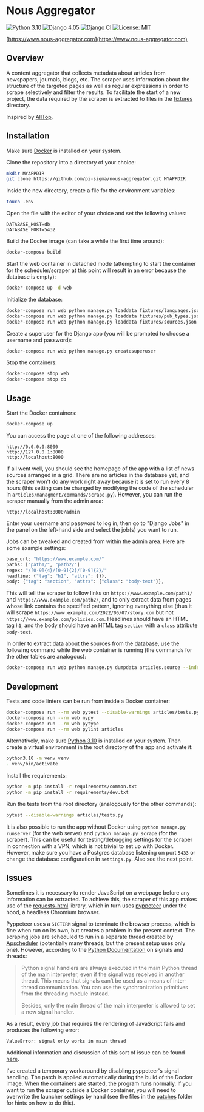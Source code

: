 # Nous Aggregator

[![Python 3.10](https://img.shields.io/badge/python-3.10-blue)](https://www.python.org/downloads/release/python-3100/)
[![Django 4.05](https://img.shields.io/badge/django-4.0-blue)](https://docs.djangoproject.com/en/4.0/)
[![Django CI](https://github.com/pi-sigma/test/actions/workflows/django.yml/badge.svg)](https://github.com/pi-sigma/test/actions/workflows/django.yml)
[![License: MIT](https://img.shields.io/badge/License-MIT-yellow.svg)](https://github.com/pi-sigma/test/blob/main/LICENSE.md)

[https://www.nous-aggregator.com](https://www.nous-aggregator.com)

## Overview
A content aggregator that collects metadata about articles from newspapers, journals, blogs, etc.
The scraper uses information about the structure of the targeted pages as well as regular expressions in order to scrape selectively and filter the results.
To facilitate the start of a new project, the data required by the scraper is extracted to files in the [fixtures](https://github.com/pi-sigma/nous-aggregator/tree/main/fixtures) directory.

Inspired by [AllTop](https://alltop.com/).

## Installation
Make sure [Docker](https://docs.docker.com/get-docker/) is installed on your system.

Clone the repository into a directory of your choice: 
```sh
mkdir MYAPPDIR
git clone https://github.com/pi-sigma/nous-aggregator.git MYAPPDIR
```

Inside the new directory, create a file for the environment variables:
```sh
touch .env
```

Open the file with the editor of your choice and set the following values:
```
DATABASE_HOST=db
DATABASE_PORT=5432
```

Build the Docker image (can take a while the first time around):
```sh
docker-compose build
```

Start the web container in detached mode (attempting to start the container for the scheduler/scraper at this point will result in an error because the database is empty):
```sh
docker-compose up -d web
```

Initialize the database:
```sh
docker-compose run web python manage.py loaddata fixtures/languages.json
docker-compose run web python manage.py loaddata fixtures/pub_types.json
docker-compose run web python manage.py loaddata fixtures/sources.json
```

Create a superuser for the Django app (you will be prompted to choose a username and password):
```sh
docker-compose run web python manage.py createsuperuser
```

Stop the containers:
```sh
docker-compose stop web
docker-compose stop db
```


## Usage
Start the Docker containers:
```sh
docker-compose up
```

You can access the page at one of the following addresses:
```
http://0.0.0.0:8000
http://127.0.0.1:8000
http://localhost:8000
```

If all went well, you should see the homepage of the app with a list of news sources arranged in a grid.
There are no articles in the database yet, and the scraper won't do any work right away because it is set to run every 8 hours (this setting can be changed by modifying the code of the scheduler in `articles/managment/commands/scrape.py`).
However, you can run the scraper manually from the admin area:
```
http://localhost:8000/admin
```
Enter your username and password to log in, then go to "Django Jobs" in the panel on the left-hand side and select the job(s) you want to run.

Jobs can be tweaked and created from within the admin area. Here are some example settings:
```sh
base_url: "https://www.example.com/"
paths: ["path1/", "path2/"]
regex: "/[0-9]{4}/[0-9]{2}/[0-9]{2}/"
headline: {"tag": "h1", "attrs": {}},
body: {"tag": "section", "attrs": {"class": "body-text"}},
```
This will tell the scraper to follow links on `https://www.example.com/path1/` and `https://www.example.com/path2/`, and to only extract data from pages whose link contains the specified pattern, ignoring everything else (thus it will scrape `https://www.example.com/2022/06/07/story.com` but not `https://www.example.com/policies.com`. Headlines should have an HTML tag `h1`, and the body should have an HTML tag `section` with a `class` attribute `body-text`.

In order to extract data about the sources from the database, use the following command while the web container is running (the commands for the other tables are analogous):
```sh
docker-compose run web python manage.py dumpdata articles.source --indent 2 > fixtures/sources.json
```

## Development
Tests and code linters can be run from inside a Docker container:
```sh
docker-compose run --rm web pytest --disable-warnings articles/tests.py
docker-compose run --rm web mypy
docker-compose run --rm web pytype
docker-compose run --rm web pylint articles
```

Alternatively, make sure [Python 3.10](https://www.python.org/downloads/) is installed on your system.
Then create a virtual environment in the root directory of the app and activate it:
```sh
python3.10 -m venv venv
. venv/bin/activate
```
Install the requirements:
```sh
python -m pip install -r requirements/common.txt
python -m pip install -r requirements/dev.txt
```
Run the tests from the root directory (analogously for the other commands):
```sh
pytest --disable-warnings articles/tests.py
```

It is also possible to run the app without Docker using `python manage.py runserver` (for the web server) and `python manage.py scrape` (for the scraper). This can be useful for testing/debugging settings for the scraper in connection with a VPN, which is not trivial to set up with Docker. However, make sure you have a Postgres database listening on port `5433` or change the database configuration in `settings.py`. Also see the next point.


## Issues
Sometimes it is necessary to render JavaScript on a webpage before any information can be extracted.
To achieve this, the scraper of this app makes use of the [requests-html](https://requests.readthedocs.io/projects/requests-html/en/latest/) library, which in turn uses [pyppeteer](https://github.com/miyakogi/pyppeteer) under the hood, a headless Chromium browser.

Pyppeteer uses a `SIGTERM` signal to terminate the browser process, which is fine when run on its own, but creates a problem in the present context.
The scraping jobs are scheduled to run in a separate thread created by [Apscheduler](https://apscheduler.readthedocs.io/en/3.x/) (potentially many threads, but the present setup uses only one).
However, according to the [Python Documentation](https://docs.python.org/3/library/signal.html#signals-and-threads) on signals and threads:

> Python signal handlers are always executed in the main Python thread of the main interpreter, even if the signal was received in another thread. This means that signals can’t be used as a means of inter-thread communication. You can use the synchronization primitives from the threading module instead.
>
> Besides, only the main thread of the main interpreter is allowed to set a new signal handler.

As a result, every job that requires the rendering of JavaScript fails and produces the following error:
```
ValueError: signal only works in main thread
```
Additional information and discussion of this sort of issue can be found [here](https://bugs.python.org/issue38904).

I've created a temporary workaround by disabling pyppeteer's signal handling.
The patch is applied automatically during the build of the Docker image.
When the containers are started, the program runs normally.
If you want to run the scraper outside a Docker container, you will need to overwrite the launcher settings by hand (see the files in the [patches](https://github.com/pi-sigma/nous-aggregator/tree/main/patches) folder for hints on how to do this).
